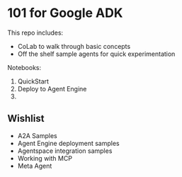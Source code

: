 # 101 for Google ADK

This repo includes:

- CoLab to walk through basic concepts
- Off the shelf sample agents for quick experimentation

Notebooks:

1. QuickStart
2. Deploy to Agent Engine
3. 


## Wishlist
- A2A Samples
- Agent Engine deployment samples
- Agentspace integration samples
- Working with MCP
- Meta Agent
